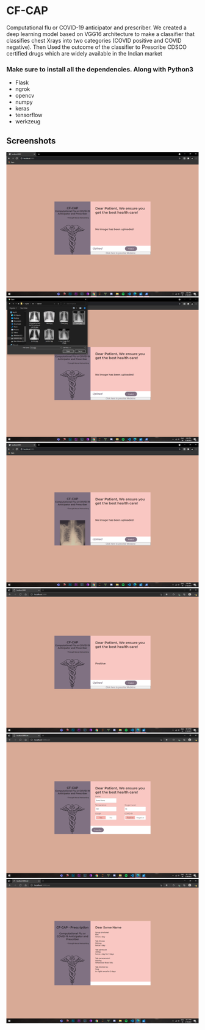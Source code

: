 # CF-CAP
Computational flu or COVID-19 anticipator and prescriber. We created a deep learning model based on VGG16 architecture to make a classifier that classifies chest Xrays into two categories (COVID positive and COVID negative). Then Used the outcome of the classifier to Prescribe CDSCO certified drugs which are widely available in the Indian market

### Make sure to install all the dependencies. Along with Python3 

- Flask
- ngrok
- opencv
- numpy
- keras
- tensorflow
- werkzeug

## Screenshots

![](/static/img/site%20(6).png)
![](/static/img/site%20(1).png)
![](/static/img/site%20(2).png)
![](/static/img/site%20(3).png)
![](/static/img/site%20(4).png)
![](/static/img/site%20(5).png)
